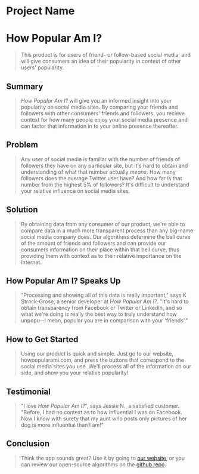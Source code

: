 # Project Name #

<!-- 
> This material was originally posted [here](http://www.quora.com/What-is-Amazons-approach-to-product-development-and-product-management). It is reproduced here for posterities sake.

There is an approach called "working backwards" that is widely used at Amazon. They work backwards from the customer, rather than starting with an idea for a product and trying to bolt customers onto it. While working backwards can be applied to any specific product decision, using this approach is especially important when developing new products or features.

For new initiatives a product manager typically starts by writing an internal press release announcing the finished product. The target audience for the press release is the new/updated product's customers, which can be retail customers or internal users of a tool or technology. Internal press releases are centered around the customer problem, how current solutions (internal or external) fail, and how the new product will blow away existing solutions.

If the benefits listed don't sound very interesting or exciting to customers, then perhaps they're not (and shouldn't be built). Instead, the product manager should keep iterating on the press release until they've come up with benefits that actually sound like benefits. Iterating on a press release is a lot less expensive than iterating on the product itself (and quicker!).

If the press release is more than a page and a half, it is probably too long. Keep it simple. 3-4 sentences for most paragraphs. Cut out the fat. Don't make it into a spec. You can accompany the press release with a FAQ that answers all of the other business or execution questions so the press release can stay focused on what the customer gets. My rule of thumb is that if the press release is hard to write, then the product is probably going to suck. Keep working at it until the outline for each paragraph flows. 

Oh, and I also like to write press-releases in what I call "Oprah-speak" for mainstream consumer products. Imagine you're sitting on Oprah's couch and have just explained the product to her, and then you listen as she explains it to her audience. That's "Oprah-speak", not "Geek-speak".

Once the project moves into development, the press release can be used as a touchstone; a guiding light. The product team can ask themselves, "Are we building what is in the press release?" If they find they're spending time building things that aren't in the press release (overbuilding), they need to ask themselves why. This keeps product development focused on achieving the customer benefits and not building extraneous stuff that takes longer to build, takes resources to maintain, and doesn't provide real customer benefit (at least not enough to warrant inclusion in the press release).
 -->
 
# How Popular Am I? #
  > This product is for users of friend- or follow-based social media, and will give consumers an idea of their popularity in context of other users' popularity.

## Summary ##
  > *How Popular Am I?* will give you an informed insight into your popularity on social media sites. By comparing your friends and followers with other consumers' friends and followers, you recieve context for how many people enjoy your social media presence and can factor that information in to your online presence thereafter.

## Problem ##
  > Any user of social media is familiar with the number of friends of followers they have on any particular site, but it's hard to obtain and understanding of what that number actually *means*. How many followers does the average Twitter user have? And how far is that number from the highest 5% of followers? It's difficult to understand your relative influence on social media sites.

## Solution ##
  > By obtaining data from any consumer of our product, we're able to compare data in a much more transparent process than any big-name social media company does. Our algorithms determine the bell curve of the amount of friends and followers and can provide our consumers information on their place within that bell curve, thus providing them with context as to their relative importance on the Internet.

## How Popular Am I? Speaks Up ##
  > "Processing and showing all of this data is really important," says K Strack-Grose, a senior developer at *How Popular Am I?*. "It's hard to obtain transparency from Facebook or Twitter or LinkedIn, and so what we're doing is really the best way to truly understand how unpopu--I mean, popular you are in comparison with your 'friends'."

## How to Get Started ##
  > Using our product is quick and simple. Just go to our website, howpopularami.com, and press the buttons that correspond to the social media sites you use. We'll process all of the information on our side, and show you your relative popularity!

## Testimonial ##
  > "I love *How Popular Am I?*", says Jessie N., a satisfied customer. "Before, I had no context as to how influential I was on Facebook. Now I know with surety that my aunt who posts only pictures of her dog is more influential than I am!"

## Conclusion ##
  > Think the app sounds great? Use it by going to [our website](http://howpopularami.com/ "How Popular Am I?"), or you can review our open-source algorithms on the [github repo](https://github.com/kstrack-grose/2015-06-mvp).
